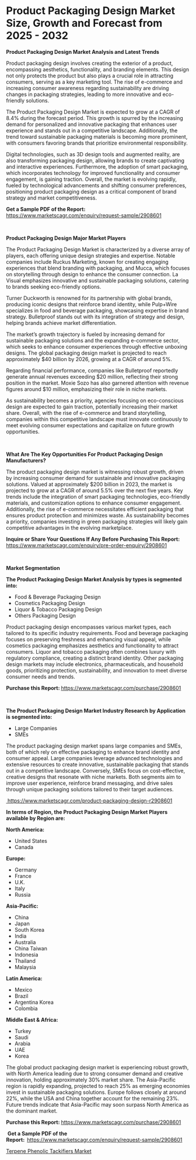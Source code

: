 <p><h1>Product Packaging Design Market Size, Growth and Forecast from 2025 - 2032</h1></p><p><strong>Product Packaging Design Market Analysis and Latest Trends</strong></p>
<p><p>Product packaging design involves creating the exterior of a product, encompassing aesthetics, functionality, and branding elements. This design not only protects the product but also plays a crucial role in attracting consumers, serving as a key marketing tool. The rise of e-commerce and increasing consumer awareness regarding sustainability are driving changes in packaging strategies, leading to more innovative and eco-friendly solutions.</p><p>The Product Packaging Design Market is expected to grow at a CAGR of 8.4% during the forecast period. This growth is spurred by the increasing demand for personalized and innovative packaging that enhances user experience and stands out in a competitive landscape. Additionally, the trend toward sustainable packaging materials is becoming more prominent, with consumers favoring brands that prioritize environmental responsibility. </p><p>Digital technologies, such as 3D design tools and augmented reality, are also transforming packaging design, allowing brands to create captivating and interactive experiences. Furthermore, the adoption of smart packaging, which incorporates technology for improved functionality and consumer engagement, is gaining traction. Overall, the market is evolving rapidly, fueled by technological advancements and shifting consumer preferences, positioning product packaging design as a critical component of brand strategy and market competitiveness.</p></p>
<p><strong>Get a Sample PDF of the Report:&nbsp;</strong> <a href="https://www.marketscagr.com/enquiry/request-sample/2908601?utm_campaign=2653&utm_medium=2&utm_source=Github&utm_content=ia&utm_term=12032025&utm_id=product-packaging-design">https://www.marketscagr.com/enquiry/request-sample/2908601</a></p>
<p>&nbsp;</p>
<p><strong>Product Packaging Design Major Market Players</strong></p>
<p><p>The Product Packaging Design Market is characterized by a diverse array of players, each offering unique design strategies and expertise. Notable companies include Ruckus Marketing, known for creating engaging experiences that blend branding with packaging, and Mucca, which focuses on storytelling through design to enhance the consumer connection. La Visual emphasizes innovative and sustainable packaging solutions, catering to brands seeking eco-friendly options.</p><p>Turner Duckworth is renowned for its partnership with global brands, producing iconic designs that reinforce brand identity, while Pulp+Wire specializes in food and beverage packaging, showcasing expertise in brand strategy. Bulletproof stands out with its integration of strategy and design, helping brands achieve market differentiation.</p><p>The market’s growth trajectory is fueled by increasing demand for sustainable packaging solutions and the expanding e-commerce sector, which seeks to enhance consumer experiences through effective unboxing designs. The global packaging design market is projected to reach approximately $40 billion by 2026, growing at a CAGR of around 5%.</p><p>Regarding financial performance, companies like Bulletproof reportedly generate annual revenues exceeding $20 million, reflecting their strong position in the market. Moxie Sozo has also garnered attention with revenue figures around $10 million, emphasizing their role in niche markets.</p><p>As sustainability becomes a priority, agencies focusing on eco-conscious design are expected to gain traction, potentially increasing their market share. Overall, with the rise of e-commerce and brand storytelling, companies within this competitive landscape must innovate continuously to meet evolving consumer expectations and capitalize on future growth opportunities.</p></p>
<p>&nbsp;</p>
<p><strong>What Are The Key Opportunities For Product Packaging Design Manufacturers?</strong></p>
<p><p>The product packaging design market is witnessing robust growth, driven by increasing consumer demand for sustainable and innovative packaging solutions. Valued at approximately $200 billion in 2023, the market is projected to grow at a CAGR of around 5.5% over the next five years. Key trends include the integration of smart packaging technologies, eco-friendly materials, and customization options to enhance consumer engagement. Additionally, the rise of e-commerce necessitates efficient packaging that ensures product protection and minimizes waste. As sustainability becomes a priority, companies investing in green packaging strategies will likely gain competitive advantages in the evolving marketplace.</p></p>
<p><strong>Inquire or Share Your Questions If Any Before Purchasing This Report:</strong> <a href="https://www.marketscagr.com/enquiry/pre-order-enquiry/2908601?utm_campaign=2653&utm_medium=2&utm_source=Github&utm_content=ia&utm_term=12032025&utm_id=product-packaging-design">https://www.marketscagr.com/enquiry/pre-order-enquiry/2908601</a></p>
<p>&nbsp;</p>
<p><strong>Market Segmentation</strong></p>
<p><strong>The Product Packaging Design Market Analysis by types is segmented into:</strong></p>
<p><ul><li>Food & Beverage Packaging Design</li><li>Cosmetics Packaging Design</li><li>Liquor & Tobacco Packaging Design</li><li>Others Packaging Design</li></ul></p>
<p><p>Product packaging design encompasses various market types, each tailored to its specific industry requirements. Food and beverage packaging focuses on preserving freshness and enhancing visual appeal, while cosmetics packaging emphasizes aesthetics and functionality to attract consumers. Liquor and tobacco packaging often combines luxury with regulatory compliance, creating a distinct brand identity. Other packaging design markets may include electronics, pharmaceuticals, and household goods, prioritizing protection, sustainability, and innovation to meet diverse consumer needs and trends.</p></p>
<p><strong>Purchase this Report:&nbsp;</strong><a href="https://www.marketscagr.com/purchase/2908601?utm_campaign=2653&utm_medium=2&utm_source=Github&utm_content=ia&utm_term=12032025&utm_id=product-packaging-design">https://www.marketscagr.com/purchase/2908601</a></p>
<p>&nbsp;</p>
<p><strong>The Product Packaging Design Market Industry Research by Application is segmented into:</strong></p>
<p><ul><li>Large Companies</li><li>SMEs</li></ul></p>
<p><p>The product packaging design market spans large companies and SMEs, both of which rely on effective packaging to enhance brand identity and consumer appeal. Large companies leverage advanced technologies and extensive resources to create innovative, sustainable packaging that stands out in a competitive landscape. Conversely, SMEs focus on cost-effective, creative designs that resonate with niche markets. Both segments aim to improve user experience, reinforce brand messaging, and drive sales through unique packaging solutions tailored to their target audiences.</p></p>
<p><a href="https://www.marketscagr.com/product-packaging-design-r2908601?utm_campaign=2653&utm_medium=2&utm_source=Github&utm_content=ia&utm_term=12032025&utm_id=product-packaging-design">&nbsp;https://www.marketscagr.com/product-packaging-design-r2908601</a></p>
<p><strong>In terms of Region, the Product Packaging Design Market Players available by Region are:</strong></p>
<p>
    <p> <strong> North America: </strong>
        <ul>
            <li>United States</li>
            <li>Canada</li>
        </ul>
        </p> 
    <p> <strong> Europe: </strong>
        <ul>
            <li>Germany</li>
            <li>France</li>
            <li>U.K.</li>
            <li>Italy</li>
            <li>Russia</li>
        </ul>
        </p> 
    <p> <strong> Asia-Pacific: </strong>
        <ul>
            <li>China</li>
            <li>Japan</li>
            <li>South Korea</li>
            <li>India</li>
            <li>Australia</li>
            <li>China Taiwan</li>
            <li>Indonesia</li>
            <li>Thailand</li>
            <li>Malaysia</li>
        </ul>
        </p> 
    <p> <strong> Latin America: </strong>
        <ul>
            <li>Mexico</li>
            <li>Brazil</li>
            <li>Argentina Korea</li>
            <li>Colombia</li>
        </ul>
        </p> 
    <p> <strong> Middle East & Africa: </strong>
        <ul>
            <li>Turkey</li>
            <li>Saudi</li>
            <li>Arabia</li>
            <li>UAE</li>
            <li>Korea</li>
        </ul>
    </p>
    </p>
<p><p>The global product packaging design market is experiencing robust growth, with North America leading due to strong consumer demand and creative innovation, holding approximately 30% market share. The Asia-Pacific region is rapidly expanding, projected to reach 25% as emerging economies invest in sustainable packaging solutions. Europe follows closely at around 22%, while the USA and China together account for the remaining 23%. Future trends indicate that Asia-Pacific may soon surpass North America as the dominant market.</p></p>
<p><strong>Purchase this Report: </strong><a href="https://www.marketscagr.com/purchase/2908601?utm_campaign=2653&utm_medium=2&utm_source=Github&utm_content=ia&utm_term=12032025&utm_id=product-packaging-design">https://www.marketscagr.com/purchase/2908601</a></p>
<p>&nbsp;<strong>Get a Sample PDF of the Report:&nbsp;&nbsp;</strong><a href="https://www.marketscagr.com/enquiry/request-sample/2908601?utm_campaign=2653&utm_medium=2&utm_source=Github&utm_content=ia&utm_term=12032025&utm_id=product-packaging-design">https://www.marketscagr.com/enquiry/request-sample/2908601</a></p>
<p><strong></strong></p>
<p><p><a href="https://github.com/kitsossadien/Market-Research-Report-List-1/blob/main/terpene-phenolic-tackifiers-market.md?utm_campaign=2653&utm_medium=2&utm_source=Github&utm_content=ia&utm_term=12032025&utm_id=product-packaging-design">Terpene Phenolic Tackifiers Market</a></p></p>